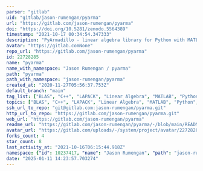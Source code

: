 ```yaml
---
parser: "gitlab"
uid: "gitlab/jason-rumengan/pyarma"
url: "https://gitlab.com/jason-rumengan/pyarma"
doi: "https://doi.org/10.5281/zenodo.5564389"
timestamp: "2021-10-17 00:34:54.347333"
description: "PyArmadillo - linear algebra library for Python with MATLAB-like syntax - https://pyarma.sourceforge.io"
avatar: "https://gitlab.comNone"
repo_url: "https://gitlab.com/jason-rumengan/pyarma"
id: 22728285
name: "pyarma"
name_with_namespace: "Jason Rumengan / pyarma"
path: "pyarma"
path_with_namespace: "jason-rumengan/pyarma"
created_at: "2020-11-27T05:56:37.753Z"
default_branch: "main"
tag_list: ["BLAS", "C++", "LAPACK", "Linear Algebra", "MATLAB", "Python", "Scientifc Computing"]
topics: ["BLAS", "C++", "LAPACK", "Linear Algebra", "MATLAB", "Python", "Scientifc Computing"]
ssh_url_to_repo: "git@gitlab.com:jason-rumengan/pyarma.git"
http_url_to_repo: "https://gitlab.com/jason-rumengan/pyarma.git"
web_url: "https://gitlab.com/jason-rumengan/pyarma"
readme_url: "https://gitlab.com/jason-rumengan/pyarma/-/blob/main/README.md"
avatar_url: "https://gitlab.com/uploads/-/system/project/avatar/22728285/pyarma_logo1.png"
forks_count: 4
star_count: 8
last_activity_at: "2021-10-16T06:15:44.918Z"
namespace: {"id": 10237417, "name": "Jason Rumengan", "path": "jason-rumengan", "kind": "user", "full_path": "jason-rumengan", "parent_id": null, "avatar_url": "https://secure.gravatar.com/avatar/cdd26f30b39466619dbfae4b5ff902d6?s=80&d=identicon", "web_url": "https://gitlab.com/jason-rumengan"}
date: "2025-01-11 14:23:57.703274"
---
```

